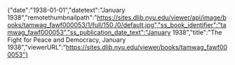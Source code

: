 {"date":"1938-01-01","datetext":"January 1938","remotethumbnailpath":"https://sites.dlib.nyu.edu/viewer/api/image/books/tamwag_fawf000053/1/full/150,/0/default.jpg","ss_book_identifier":"tamwag_fawf000053","ss_publication_date_text":"January 1938","title":"The Fight for Peace and Democracy, January 1938","viewerURL":"https://sites.dlib.nyu.edu/viewer/books/tamwag_fawf000053"}